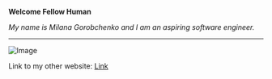 **Welcome Fellow Human**

*My name is Milana Gorobchenko and I am an aspiring software engineer.*

---

![Image](https://wallpapers.com/images/hd/cool-rainbow-trippy-background-eqyyu95ixaw8aqyo.jpg)

Link to my other website: [Link](https://milana-portfolio.web.app/)
